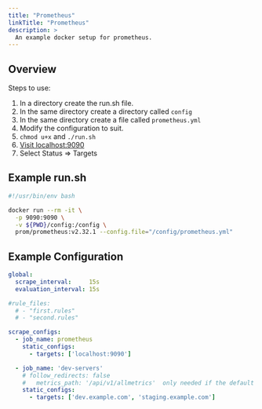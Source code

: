 ```yaml
---
title: "Prometheus"
linkTitle: "Prometheus"
description: >
  An example docker setup for prometheus.
---
```

<!-- date: 2023-03-17T00:12:00-05:00 -->

## Overview

Steps to use:

1.  In a directory create the run.sh file.
1.  In the same directory create a directory called `config`
1.  In the same directory create a file called `prometheus.yml`
1.  Modify the configuration to suit.
1.  `chmod u+x` and `./run.sh`
1.  [Visit localhost:9090](http://localhost:9090)
1.  Select Status => Targets

## Example run.sh

```bash
#!/usr/bin/env bash

docker run --rm -it \
  -p 9090:9090 \
  -v ${PWD}/config:/config \
  prom/prometheus:v2.32.1 --config.file="/config/prometheus.yml"
```

## Example Configuration


```yaml
global:
  scrape_interval:     15s
  evaluation_interval: 15s

#rule_files:
  # - "first.rules"
  # - "second.rules"

scrape_configs:
  - job_name: prometheus
    static_configs:
      - targets: ['localhost:9090']

  - job_name: 'dev-servers'
    # follow_redirects: false
    #   metrics_path: '/api/v1/allmetrics'  only needed if the default path is not /metrics
    static_configs:
      - targets: ['dev.example.com', 'staging.example.com'] 
```

<!-- ## References -->

<!-- Format for online resources: -->
<!-- Author Last Name, First Name. “Title of Work.” Title of Site, Sponsor or -->
<!-- Publisher (include only if different from website title or author), Date of -->
<!-- Publication or Update Date, URL. Accessed Date (only if no date of publication -->
<!-- or update date). -->

